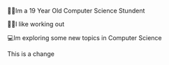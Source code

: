 👨‍🎓Im a 19 Year Old Computer Science Stundent

🏋️‍♂️I like working out

💻Im exploring some new topics in Computer Science

This is a change
